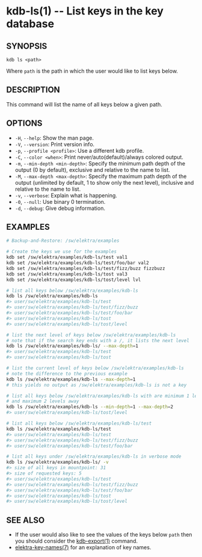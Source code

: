 kdb-ls(1) -- List keys in the key database
================================

## SYNOPSIS

`kdb ls <path>`

Where `path` is the path in which the user would like to list keys below.

## DESCRIPTION

This command will list the name of all keys below a given path.

## OPTIONS

- `-H`, `--help`:
  Show the man page.
- `-V`, `--version`:
  Print version info.
- `-p`, `--profile <profile>`:
  Use a different kdb profile.
- `-C`, `--color <when>`:
  Print never/auto(default)/always colored output.
- `-m`, `--min-depth <min-depth>`:
  Specify the minimum path depth of the output (0 by default), exclusive
  and relative to the name to list.
- `-M`, `--max-depth <max-depth>`:
  Specify the maximum path depth of the output (unlimited by default, 1
  to show only the next level), inclusive and relative to the name to list.
- `-v`, `--verbose`:
  Explain what is happening.
- `-0`, `--null`:
  Use binary 0 termination.
- `-d`, `--debug`:
  Give debug information.

## EXAMPLES

```sh
# Backup-and-Restore: /sw/elektra/examples

# Create the keys we use for the examples
kdb set /sw/elektra/examples/kdb-ls/test val1
kdb set /sw/elektra/examples/kdb-ls/test/foo/bar val2
kdb set /sw/elektra/examples/kdb-ls/test/fizz/buzz fizzbuzz
kdb set /sw/elektra/examples/kdb-ls/tost val3
kdb set /sw/elektra/examples/kdb-ls/tost/level lvl

# list all keys below /sw/elektra/examples/kdb-ls
kdb ls /sw/elektra/examples/kdb-ls
#> user/sw/elektra/examples/kdb-ls/test
#> user/sw/elektra/examples/kdb-ls/test/fizz/buzz
#> user/sw/elektra/examples/kdb-ls/test/foo/bar
#> user/sw/elektra/examples/kdb-ls/tost
#> user/sw/elektra/examples/kdb-ls/tost/level

# list the next level of keys below /sw/elektra/examples/kdb-ls
# note that if the search key ends with a /, it lists the next level
kdb ls /sw/elektra/examples/kdb-ls/ --max-depth=1
#> user/sw/elektra/examples/kdb-ls/test
#> user/sw/elektra/examples/kdb-ls/tost

# list the current level of keys below /sw/elektra/examples/kdb-ls
# note the difference to the previous example
kdb ls /sw/elektra/examples/kdb-ls --max-depth=1
# this yields no output as /sw/elektra/examples/kdb-ls is not a key

# list all keys below /sw/elektra/examples/kdb-ls with are minimum 1 level away from that key
# and maximum 2 levels away
kdb ls /sw/elektra/examples/kdb-ls --min-depth=1 --max-depth=2
#> user/sw/elektra/examples/kdb-ls/tost/level

# list all keys below /sw/elektra/examples/kdb-ls/test
kdb ls /sw/elektra/examples/kdb-ls/test
#> user/sw/elektra/examples/kdb-ls/test
#> user/sw/elektra/examples/kdb-ls/test/fizz/buzz
#> user/sw/elektra/examples/kdb-ls/test/foo/bar

# list all keys under /sw/elektra/examples/kdb-ls in verbose mode
kdb ls /sw/elektra/examples/kdb-ls/ -v
#> size of all keys in mountpoint: 31
#> size of requested keys: 5
#> user/sw/elektra/examples/kdb-ls/test
#> user/sw/elektra/examples/kdb-ls/test/fizz/buzz
#> user/sw/elektra/examples/kdb-ls/test/foo/bar
#> user/sw/elektra/examples/kdb-ls/tost
#> user/sw/elektra/examples/kdb-ls/tost/level
```

## SEE ALSO

- If the user would also like to see the values of the keys below `path` then you should
consider the [kdb-export(1)](kdb-export.md) command.
- [elektra-key-names(7)](elektra-key-names.md) for an explanation of key names.
